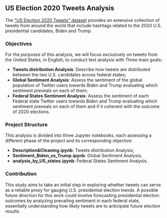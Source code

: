 ## US Election 2020 Tweets Analysis

The ["US Election 2020 Tweets" dataset](https://www.kaggle.com/datasets/manchunhui/us-election-2020-tweets/data) provides an extensive collection of tweets from around the world that include hashtags related to the 2020 U.S. presidential candidates, Biden and Trump.

### Objectives
For the purposes of this analysis, we will focus exclusively on tweets from the United States, in English, to conduct text analysis with Three main goals:

- **Tweets distribution Analysis**: Describe how tweets are distributed between the two U.S. candidates across federal states;
- **Global Sentiment Analysis**: Assess the sentiment of the global population of Twitter users towards Biden and Trump evaluating which sentiment preveals on each of them;
- **Federal States Sentiment Analysis**: Assess the sentiment of each Federal state Twitter users towards Biden and Trump evaluating which sentiment preveals on each of them and if it coherent with the outcome of 2020 elections.

### Project Structure
This analysis is divided into three Jupyter notebooks, each assessing a different phase of the project and its corresponding objective:

- **Description&Cleaning.ipynb**: Tweets distribution Analysis;
- **Sentiment_Biden_vs_Trump.ipynb**: Global Sentiment Analysis;
- **analysis_by_US_states.ipynb**: Federal States Sentiment Analysis.

### Contribution
This study aims to take an initial step in exploring whether tweets can serve as a reliable proxy for gauging U.S. presidential election trends. A possible future direction for this work could involve forecasting presidential election outcomes by analyzing prevailing sentiment in each federal state, essentially understanding how likely tweets are to anticipate future election results.